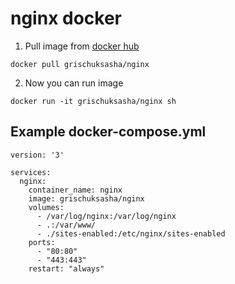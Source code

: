 # nginx docker

1. Pull image from [docker hub](https://hub.docker.com/r/grischuksasha/nginx/)

`docker pull grischuksasha/nginx`

2. Now you can run image

`docker run -it grischuksasha/nginx sh`

## Example docker-compose.yml
```
version: '3'

services:
  nginx:
    container_name: nginx
    image: grischuksasha/nginx
    volumes:
      - /var/log/nginx:/var/log/nginx
      - .:/var/www/
      - ./sites-enabled:/etc/nginx/sites-enabled
    ports:
      - "80:80"
      - "443:443"
    restart: "always"
```